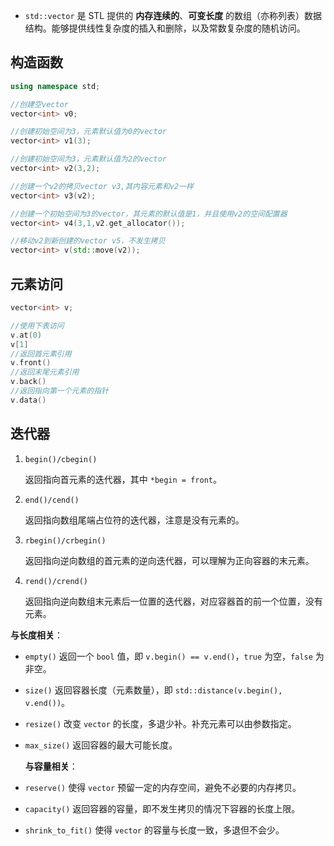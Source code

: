 - `std::vector` 是 STL 提供的 **内存连续的**、**可变长度** 的数组（亦称列表）数据结构。能够提供线性复杂度的插入和删除，以及常数复杂度的随机访问。

## 构造函数

```cpp
using namespace std;

//创建空vector
vector<int> v0;

//创建初始空间为3，元素默认值为0的vector
vector<int> v1(3);

//创建初始空间为3，元素默认值为2的vector
vector<int> v2(3,2);

//创建一个v2的拷贝vector v3,其内容元素和v2一样
vector<int> v3(v2);

//创建一个初始空间为3的vector，其元素的默认值是1，并且使用v2的空间配置器
vector<int> v4(3,1,v2.get_allocator());

//移动v2到新创建的vector v5，不发生拷贝
vector<int> v(std::move(v2));
```

## 元素访问

```cpp
vector<int> v;

//使用下表访问
v.at(0)
v[1]
//返回首元素引用
v.front()
//返回末尾元素引用
v.back()
//返回指向第一个元素的指针
v.data()

```

## 迭代器

1. `begin()/cbegin()`
    
    返回指向首元素的迭代器，其中 `*begin = front`。
    
2. `end()/cend()`
    
    返回指向数组尾端占位符的迭代器，注意是没有元素的。
    
3. `rbegin()/crbegin()`
    
    返回指向逆向数组的首元素的逆向迭代器，可以理解为正向容器的末元素。
    
4. `rend()/crend()`
    
    返回指向逆向数组末元素后一位置的迭代器，对应容器首的前一个位置，没有元素。


**与长度相关**：

- `empty()` 返回一个 `bool` 值，即 `v.begin() == v.end()`，`true` 为空，`false` 为非空。
    
- `size()` 返回容器长度（元素数量），即 `std::distance(v.begin(), v.end())`。
    
- `resize()` 改变 `vector` 的长度，多退少补。补充元素可以由参数指定。
    
- `max_size()` 返回容器的最大可能长度。
    
    **与容量相关**：
    
- `reserve()` 使得 `vector` 预留一定的内存空间，避免不必要的内存拷贝。
    
- `capacity()` 返回容器的容量，即不发生拷贝的情况下容器的长度上限。
    
- `shrink_to_fit()` 使得 `vector` 的容量与长度一致，多退但不会少。